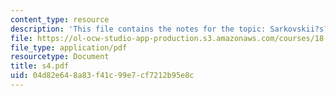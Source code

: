 ```yaml
---
content_type: resource
description: 'This file contains the notes for the topic: Sarkovskii?s?Theorem?and?its?Converse.'
file: https://ol-ocw-studio-app-production.s3.amazonaws.com/courses/18-091-mathematical-exposition-spring-2005/04d82e648a83f41c99e7cf7212b95e8c_s4.pdf
file_type: application/pdf
resourcetype: Document
title: s4.pdf
uid: 04d82e64-8a83-f41c-99e7-cf7212b95e8c
---
```

